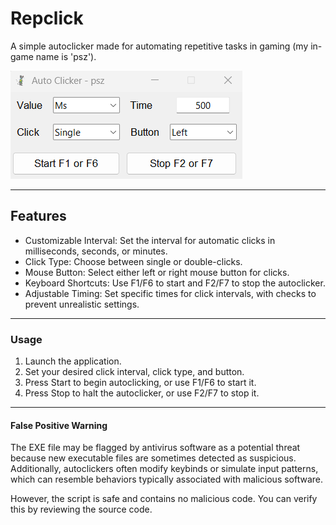 # Repclick
A simple autoclicker made for automating repetitive tasks in gaming (my in-game name is 'psz').

![Readmeimage](images/Readme.png)

---

## Features
- Customizable Interval: Set the interval for automatic clicks in milliseconds, seconds, or minutes.
- Click Type: Choose between single or double-clicks.
- Mouse Button: Select either left or right mouse button for clicks.
- Keyboard Shortcuts: Use F1/F6 to start and F2/F7 to stop the autoclicker.
- Adjustable Timing: Set specific times for click intervals, with checks to prevent unrealistic settings.

---

### Usage
1. Launch the application.
2. Set your desired click interval, click type, and button.
3. Press Start to begin autoclicking, or use F1/F6 to start it.
4. Press Stop to halt the autoclicker, or use F2/F7 to stop it.

---

#### False Positive Warning
The EXE file may be flagged by antivirus software as a potential threat because new executable files are sometimes detected as suspicious. Additionally, autoclickers often modify keybinds or simulate input patterns, which can resemble behaviors typically associated with malicious software.

However, the script is safe and contains no malicious code. You can verify this by reviewing the source code.
